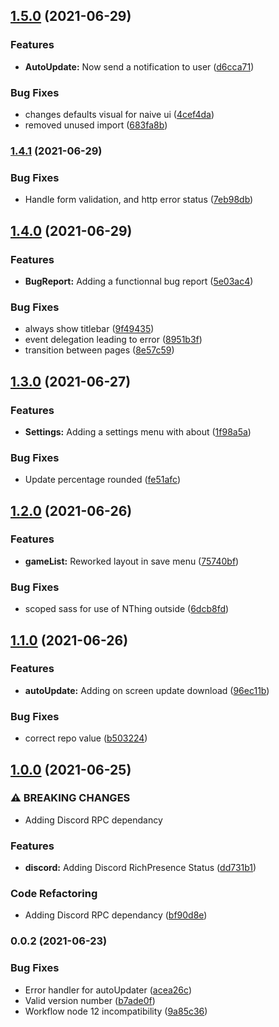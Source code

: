 ## [1.5.0](https://github.com/HexaRolls/HexaDices/compare/v1.4.1...v1.5.0) (2021-06-29)


### Features

* **AutoUpdate:** Now send a notification to user ([d6cca71](https://github.com/HexaRolls/HexaDices/commit/d6cca71f2de070203018e7b029c7bc2840ed815f))


### Bug Fixes

* changes defaults visual for naive ui ([4cef4da](https://github.com/HexaRolls/HexaDices/commit/4cef4dabb661200e79fd7de00c9dcf1b692d5ec7))
* removed unused import ([683fa8b](https://github.com/HexaRolls/HexaDices/commit/683fa8b0947d4a41d3ad57500fe6d414dda6daa8))

### [1.4.1](https://github.com/HexaRolls/HexaDices/compare/v1.4.0...v1.4.1) (2021-06-29)


### Bug Fixes

* Handle form validation, and http error status ([7eb98db](https://github.com/HexaRolls/HexaDices/commit/7eb98dba1b7f9711ff47e3212a18cc35edb28dd5))

## [1.4.0](https://github.com/HexaRolls/HexaDices/compare/v1.3.0...v1.4.0) (2021-06-29)


### Features

* **BugReport:** Adding a functionnal bug report ([5e03ac4](https://github.com/HexaRolls/HexaDices/commit/5e03ac448236844a2daec22387baaed85b695a57))


### Bug Fixes

* always show titlebar ([9f49435](https://github.com/HexaRolls/HexaDices/commit/9f4943564c83dda526fdf1357980dedff874b267))
* event delegation leading to error ([8951b3f](https://github.com/HexaRolls/HexaDices/commit/8951b3f4063b16e120ae16c9bf6c470416b5ca53))
* transition between pages ([8e57c59](https://github.com/HexaRolls/HexaDices/commit/8e57c5992fbf392a1fdf39d5be52340f1c4f39d0))

## [1.3.0](https://github.com/HexaRolls/HexaDices/compare/v1.2.0...v1.3.0) (2021-06-27)


### Features

* **Settings:** Adding a settings menu with about ([1f98a5a](https://github.com/HexaRolls/HexaDices/commit/1f98a5a48dbee51da2187e77394d528e6f902485))


### Bug Fixes

* Update percentage rounded ([fe51afc](https://github.com/HexaRolls/HexaDices/commit/fe51afcf38a1c163b33c2b60d31301bb59f5331f))

## [1.2.0](https://github.com/HexaRolls/HexaDices/compare/v1.1.0...v1.2.0) (2021-06-26)


### Features

* **gameList:** Reworked layout in save menu ([75740bf](https://github.com/HexaRolls/HexaDices/commit/75740bfc8905b37e2d4fafa598a780f4b26e2066))


### Bug Fixes

* scoped sass for use of NThing outside ([6dcb8fd](https://github.com/HexaRolls/HexaDices/commit/6dcb8fda14d50e8ecd6d8e5294204c1a341b4310))

## [1.1.0](https://github.com/HexaRolls/HexaDices/compare/v1.0.0...v1.1.0) (2021-06-26)


### Features

* **autoUpdate:** Adding on screen update download ([96ec11b](https://github.com/HexaRolls/HexaDices/commit/96ec11b550da12b05e25793707a0e7e4d9bedaed))


### Bug Fixes

* correct repo value ([b503224](https://github.com/HexaRolls/HexaDices/commit/b503224be87b985ada48564a505d6528c2f4728f))

## [1.0.0](https://github.com/HexaRolls/HexaDices/compare/v0.0.2...v1.0.0) (2021-06-25)


### ⚠ BREAKING CHANGES

* Adding Discord RPC dependancy

### Features

* **discord:** Adding Discord RichPresence Status ([dd731b1](https://github.com/HexaRolls/HexaDices/commit/dd731b10d344fd116884e363cd9098e43acbc989))


### Code Refactoring

* Adding Discord RPC dependancy ([bf90d8e](https://github.com/HexaRolls/HexaDices/commit/bf90d8e8c721f8f732e9e4e2685dea6359278054))

### 0.0.2 (2021-06-23)


### Bug Fixes

* Error handler for autoUpdater ([acea26c](https://github.com/HexaRolls/HexaDices/commit/acea26cca8bd890198e8da553393a95c31a45059))
* Valid version number ([b7ade0f](https://github.com/HexaRolls/HexaDices/commit/b7ade0f0208bf535f2a5f7435d8e850c9c7bd393))
* Workflow node 12 incompatibility ([9a85c36](https://github.com/HexaRolls/HexaDices/commit/9a85c3681168df3d4ca95fe39b6761d3669b94e3))

